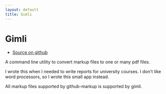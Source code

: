 ```yaml
---
layout: default
title: Gimli
---
```

# Gimli

<div class="links">
  <ul>
    <li><a href="https://github.com/walle/gimli">Source on github</a></li>
  </ul>
</div>

A command line utility to convert markup files to one or many pdf files.

I wrote this when I needed to write reports for university courses. I don't like word processors, so I wrote this small app instead.

All markup files supported by github-markup is supported by gimli.